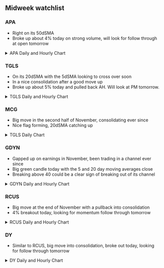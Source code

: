 ## Midweek watchlist

### APA
- Right on its 50dSMA
- Broke up about 4% today on strong volume, will look for follow through at open tomorrow
<details><summary>APA Daily and Hourly Chart</summary>
  
  ![apa](https://user-images.githubusercontent.com/15097156/145123055-254151fc-dc1e-4942-b520-523685da29e5.png)
</details>

### TGLS
- On its 20dSMA with the 5dSMA looking to cross over soon
- In a nice consolidation after a good move up
- Broke up about 5% today and pulled back AH. Will look at PM tomorrow. 
<details><summary>TGLS Daily and Hourly Chart</summary>
  
  ![tgls](https://user-images.githubusercontent.com/15097156/145123474-6798bb63-b74f-4780-8e1a-e994bc04cfdb.png)
</details>

### MCG
- Big move in the second half of November, consolidating ever since
- Nice flag forming, 20dSMA catching up
<details><summary>TGLS Daily Chart</summary>
  
  ![MCG](https://user-images.githubusercontent.com/15097156/145123615-c279705f-1610-439a-91db-e7666e8f4887.png)
</details>

### GDYN
- Gapped up on earnings in November, been trading in a channel ever since
- Big green candle today with the 5 and 20 day moving averages close
- Breaking above 40 could be a clear sign of breaking out of its channel
<details><summary>GDYN Daily and Hourly Chart</summary>
  
  ![GDYN](https://user-images.githubusercontent.com/15097156/145123781-7a475270-4e07-4ca7-82fe-1c30aea48d83.png)
</details>

### RCUS
- Big move at the end of November with a pullback into consolidation
- 4% breakout today, looking for momentum follow through tomorrow
<details><summary>RCUS Daily and Hourly Chart</summary>
  
 ![RCUS](https://user-images.githubusercontent.com/15097156/145123954-1ca348a7-f446-462c-9233-52c5d0c7a419.png)
</details>

### DY
- Similar to RCUS, big move into consolidation, broke out today, looking for follow through tomorrow
<details><summary>DY Daily and Hourly Chart</summary>
  
  ![DY](https://user-images.githubusercontent.com/15097156/145124046-04dd5eea-3131-4982-8d79-915c82741791.png)
</details>

